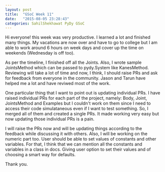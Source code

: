 ```yaml
---
layout: post
title:  "GSoC Week 11"
date:   "2015-08-05 23:28:43"
categories: SahilShekhawat PyDy GSoC
---
```


Hi everyone! this week was very productive. I learned a lot and finished many things. My vacations are now over and have to go to college but I am able to work around 6 hours on week days and cover up the time on weekends (Wednesday is off too).

As per the timeline, I finished off all the Joints. Also, I wrote sample JointsMethod which can be passed to pydy.System like KanesMethod. Reviewing will take a lot of time and now, I think, I should raise PRs and ask for feedback from everyone in the community. Jason and Tarun have helped me a lot and have reviwed most of the work.

One particular thing that I want to point out is updating individual PRs. I have raised individual PRs for each part of the project, namely: Body, Joint, JointsMethod and Examples but I couldn't work on them since I need to access their code simulataneous even if I want to test something. So, I merged all of them and created a single PRs. It made working very easy but now updating those individual PRs is a pain.

I will raise the PRs now and will be updating things according to the feedback while discussing it with others. Also, I will be working on the numeric part too. User should be able to set values of constants and other variables. For that, I think that we can mention all the constants and variables in a class in docs. Giving user option to set their values and of choosing a smart way for defaults.

Thank you.